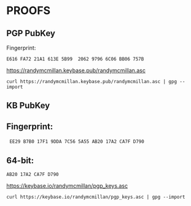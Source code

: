 PROOFS
======

PGP PubKey
----------

Fingerprint:	

``E616 FA72 21A1 613E 5B99  2062 9796 6C06 BB06 757B``

https://randymcmillan.keybase.pub/randymcmillan.asc

``curl https://randymcmillan.keybase.pub/randymcmillan.asc | gpg --import``

KB PubKey
---------

Fingerprint:	
------------
 
``EE29 B7B0 17F1 9DDA 7C56 5A55 AB20 17A2 CA7F D790``

64-bit:	
-------

``AB20 17A2 CA7F D790``

https://keybase.io/randymcmillan/pgp_keys.asc

``curl https://keybase.io/randymcmillan/pgp_keys.asc | gpg --import``
